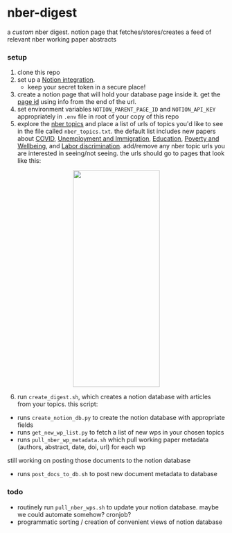 # nber-digest

a *custom* nber digest. notion page that fetches/stores/creates a feed of relevant nber working paper abstracts

### setup

1. clone this repo
2. set up a [Notion integration](https://developers.notion.com/docs/getting-started).
	- keep your secret token in a secure place!
3. create a notion page that will hold your database page inside it. get the [page id](https://developers.notion.com/docs/working-with-page-content#:~:text=Where%20can%20I%20find%20my%20page%27s%20ID%3F) using info from the end of the url.
4. set environment variables `NOTION_PARENT_PAGE_ID` and `NOTION_API_KEY` appropriately in `.env` file in root of your copy of this repo
5. explore the [nber topics](https://www.nber.org/research/topics) and place a list of urls of topics you'd like to see in the file called `nber_topics.txt`. the default list includes new papers about [COVID](https://www.nber.org/topics/covid-19?page=1&perPage=50), [Unemployment and Immigration](https://www.nber.org/themes/immigration/immigrationsummary.shtml?page=1&perPage=50), [Education](https://www.nber.org/taxonomy/term/556?page=1&perPage=50), [Poverty and Wellbeing](https://www.nber.org/taxonomy/term/561?page=1&perPage=50), and [Labor discrimination](https://www.nber.org/taxonomy/term/596?page=1&perPage=50). add/remove any nber topic urls you are interested in seeing/not seeing. the urls should go to pages that look like this:

<p align="center">
<img src="https://i.imgur.com/UJ9laf0.png" width="200" height="500" />
</p>

6. run `create_digest.sh`, which creates a notion database with articles from your topics. this script:

- runs `create_notion_db.py` to create the notion database with appropriate fields
- runs `get_new_wp_list.py` to fetch a list of new wps in your chosen topics
- runs `pull_nber_wp_metadata.sh` which pull working paper metadata (authors, abstract, date, doi, url) for each wp

still working on posting those documents to the notion database

- runs `post_docs_to_db.sh` to post new document metadata to database

### todo

- routinely run `pull_nber_wps.sh` to update your notion database. maybe we could automate somehow? cronjob?
- programmatic sorting / creation of convenient views of notion database

